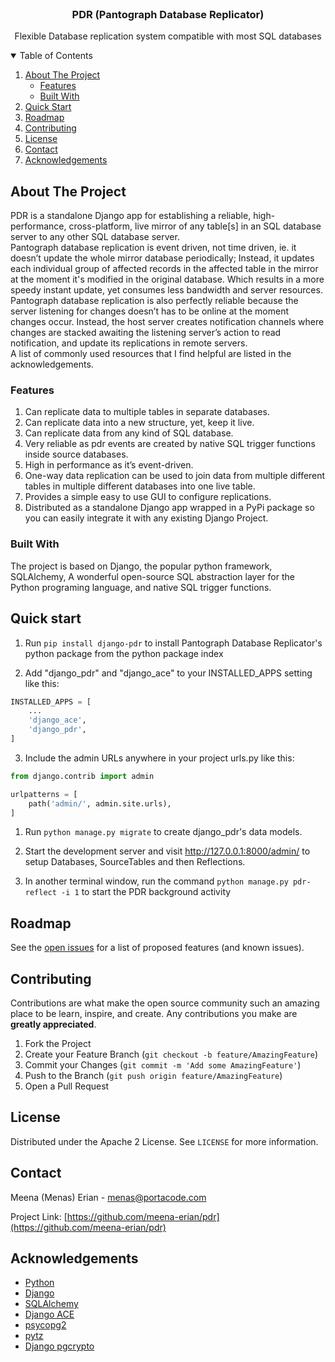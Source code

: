 
<!-- PROJECT LOGO -->
<br />
<p align="center">
<!--<a href="https://github.com/meena-erian/pdr">
    <img src="images/logo.png" alt="Logo" width="80" height="80">
  </a>-->

  <h3 align="center">PDR (Pantograph Database Replicator)</h3>

  <p align="center">
    Flexible Database replication system compatible with most SQL databases
    <br />
    <!--
    <a href=""><strong>Explore the docs »</strong></a>
    <br />
    <br />
    <a href="">View Demo</a>
    ·
    <a href="/issues">Report Bug</a>
    ·
    <a href="/issues">Request Feature</a>
    -->
  </p>
</p>



<!-- TABLE OF CONTENTS -->
<details open="open">
  <summary>Table of Contents</summary>
  <ol>
    <li>
      <a href="#about-the-project">About The Project</a>
      <ul>
        <li><a href="#features">Features</a></li>
        <li><a href="#built-with">Built With</a></li>
      </ul>
    </li>
    <li>
      <a href="#quick-start">Quick Start</a>
      <!--
      <a href="#getting-started">Getting Started</a>
      <ul>
        <li><a href="#prerequisites">Prerequisites</a></li>
        <li><a href="#installation">Installation</a></li>
      </ul>
      -->
    </li>
    <!--<li><a href="#usage">Usage</a></li>-->
    <li><a href="#roadmap">Roadmap</a></li>
    <li><a href="#contributing">Contributing</a></li>
    <li><a href="#license">License</a></li>
    <li><a href="#contact">Contact</a></li>
    <li><a href="#acknowledgements">Acknowledgements</a></li>
  </ol>
</details>



<!-- ABOUT THE PROJECT -->
## About The Project

<!-- [![Product Name Screen Shot][product-screenshot]](https://example.com) -->

PDR is a standalone Django app for establishing a reliable, high-performance, cross-platform, live mirror of any table[s] in an SQL database server to any other SQL database server. 
<br />
Pantograph database replication is event driven, not time driven, ie. it doesn’t update the whole mirror database periodically; Instead, it updates each individual group of affected records in the affected table in the mirror at the moment it's modified in the original database. Which results in a more speedy instant update, yet consumes less bandwidth and server resources.
Pantograph database replication is also perfectly reliable because the server listening for changes doesn’t has to be online at the moment changes occur. Instead, the host server creates notification channels where changes are stacked awaiting the listening server’s action to read notification, and update its replications in remote servers.
<br />
A list of commonly used resources that I find helpful are listed in the acknowledgements.

### Features

1. Can replicate data to multiple tables in separate databases.
2. Can replicate data into a new structure, yet, keep it live.
3. Can replicate data from any kind of SQL database.
4. Very reliable as pdr events are created by native SQL trigger functions inside source databases.
5. High in performance as it’s event-driven.
6. One-way data replication can be used to join data from multiple different tables in multiple different databases into one live table.
7. Provides a simple easy to use GUI to configure replications.
8. Distributed as a standalone Django app wrapped in a PyPi package so you can easily integrate it with any existing Django Project.


### Built With

The project is based on Django, the popular python framework, SQLAlchemy, A wonderful open-source SQL abstraction layer for the Python programing language, and native SQL trigger functions.


## Quick start

1. Run  `pip install django-pdr` to install Pantograph Database Replicator's python package from the python package index

2. Add "django_pdr" and "django_ace" to your INSTALLED_APPS setting like this:

```python
INSTALLED_APPS = [
    ...
    'django_ace',
    'django_pdr',
]
```

3. Include the admin URLs anywhere in your project urls.py like this:

```python
from django.contrib import admin

urlpatterns = [
    path('admin/', admin.site.urls),
]
```

1. Run `python manage.py migrate` to create django_pdr's data models.

2. Start the development server and visit http://127.0.0.1:8000/admin/
   to setup Databases, SourceTables and then Reflections.

3. In another terminal window, run the command `python manage.py pdr-reflect -i 1` to start the PDR background activity

<!-- GETTING STARTED -->
<!--
## Getting Started

In order to install and use Pantograph Database Replicator, first you have to determine a server that can access all source and destination databases. As you will install Pantograph databasae replicator on that server, or if you only want to try it, you can just create multiple SQLite files to use them as your example databases.


### Prerequisites

Pantograph Database Replicator requires that you have Python 3 and pip installed, in addition to the following python modules.


* Django python framework
  ```sh
  pip install django
  ```
* JavaScript based code-editor for Django
  ```sh
  pip install django-ace
  ```
* PostgreSQL database adapter
  ```sh
  pip install psycopg2
  ```
* For accurate timezone calculations
  ```sh
  pip install pytz
  ```
* SQL abstraction layer
  ```sh
  pip install SQLAlchemy
  ```
* For credentials encryption
  ```sh
  pip install django-pgcrypto
  ```

### Installation

1. Clone the repo
   ```sh
   git clone https://github.com/meena-erian/pdr.git
   ```
2. Open a terminal in the cloned folder
   ```sh
   cd pdr
   ```
3. Create Pantograph Database Replicator's database
   ```sh
   python manage.py migrate
   ```
4. Collect static files
   ```sh
   python manage.py collectstatic
   ```
5. Set up superuser's login
   ```sh
   python manage.py createsuperuser
   ```
6. Run the server
   ```sh
   python manage.py runserver
   ```
7. In order to install the server permanently as an Apache service, (which would also alow you to run it over SSL) see ["How to use Django with Apache and mod_wsgi”](https://docs.djangoproject.com/en/3.1/howto/deployment/wsgi/modwsgi/)



<!-- USAGE EXAMPLES 
## Usage

Use this space to show useful examples of how a project can be used. Additional screenshots, code examples and demos work well in this space. You may also link to more resources.

_For more examples, please refer to the [Documentation](https://example.com)_
-->


<!-- ROADMAP -->
## Roadmap

See the [open issues](https://github.com/meena-erian/pdr/issues) for a list of proposed features (and known issues).



<!-- CONTRIBUTING -->
## Contributing

Contributions are what make the open source community such an amazing place to be learn, inspire, and create. Any contributions you make are **greatly appreciated**.

1. Fork the Project
2. Create your Feature Branch (`git checkout -b feature/AmazingFeature`)
3. Commit your Changes (`git commit -m 'Add some AmazingFeature'`)
4. Push to the Branch (`git push origin feature/AmazingFeature`)
5. Open a Pull Request



<!-- LICENSE -->
## License

Distributed under the Apache 2 License. See `LICENSE` for more information.



<!-- CONTACT -->
## Contact

Meena (Menas) Erian - menas@portacode.com

Project Link: [https://github.com/meena-erian/pdr](https://github.com/meena-erian/pdr)



<!-- ACKNOWLEDGEMENTS -->
## Acknowledgements
* [Python](https://www.python.org/)
* [Django](https://www.djangoproject.com/)
* [SQLAlchemy](https://www.sqlalchemy.org/)
* [Django ACE](https://github.com/django-ace/django-ace)
* [psycopg2](https://www.psycopg.org/docs/install.html)
* [pytz](https://pypi.org/project/pytz/)
* [Django pgcrypto](https://pypi.org/project/django-pgcrypto/)

